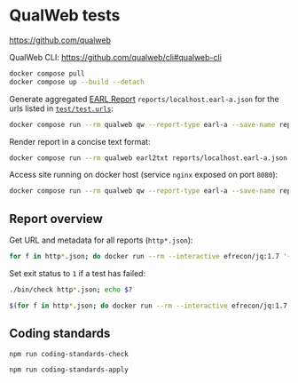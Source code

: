 # QualWeb tests

<https://github.com/qualweb>

QualWeb CLI: <https://github.com/qualweb/cli#qualweb-cli>

```sh
docker compose pull
docker compose up --build --detach
```

Generate aggregated [EARL Report](https://www.w3.org/WAI/standards-guidelines/act/report/earl/)
`reports/localhost.earl-a.json` for the urls listed in [`test/test.urls`](test/test.urls):

```sh
docker compose run --rm qualweb qw --report-type earl-a --save-name reports/localhost.earl-a.json --file test/test.urls
```

Render report in a concise text format:

```sh
docker compose run --rm qualweb earl2txt reports/localhost.earl-a.json
```

Access site running on docker host (service `nginx` exposed on port `8080`):

```sh
docker compose run --rm qualweb qw --report-type earl-a --save-name reports/localhost.earl-a.json --url "http://host.docker.internal:$(docker compose port nginx 8080 | cut -d: -f2)"
```

## Report overview

Get URL and metadata for all reports (`http*.json`):

```sh
for f in http*.json; do docker run --rm --interactive efrecon/jq:1.7 '{completeUrl: .system.url.completeUrl, uri: .system.url.uri, metadata: .metadata}' < $f; done
```

Set exit status to `1` if a test has failed:

```sh
./bin/check http*.json; echo $?
```

```sh
$(for f in http*.json; do docker run --rm --interactive efrecon/jq:1.7 --exit-status '.metadata.failed == 0' < $f || exit 1; done); echo $?
```

## Coding standards

```sh
npm run coding-standards-check
```

```sh
npm run coding-standards-apply
```
